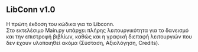## **LibConn v1.0**  
Η πρώτη έκδοση του κώδικα για το Libconn.  
Στο εκτελέσιμο Main.py υπάρχει πλήρης λειτουργικότητα για το δανεισμό και την επιστροφή βιβλίων, καθώς και η γραφική διεπαφή λειτουργιών που δεν έχουν υλοποιηθεί ακόμα (Σύσταση, Αξιολόγηση, Credits).
